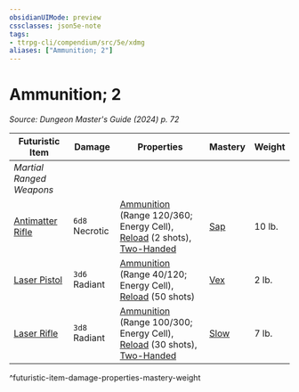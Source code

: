 ```yaml
---
obsidianUIMode: preview
cssclasses: json5e-note
tags:
- ttrpg-cli/compendium/src/5e/xdmg
aliases: ["Ammunition; 2"]
---
```

# Ammunition; 2
*Source: Dungeon Master's Guide (2024) p. 72* 

| Futuristic Item | Damage | Properties | Mastery | Weight |
|-----------------|--------|------------|---------|--------|
| *Martial Ranged Weapons* |
| [Antimatter Rifle](Misc%20Files/CLI/compendium/items/antimatter-rifle-xdmg.md) | `6d8` Necrotic | [Ammunition](Misc%20Files/CLI/rules/item-properties.md#Ammunition) (Range 120/360; Energy Cell), [Reload](Misc%20Files/CLI/rules/item-properties.md#Reload) (2 shots), [Two-Handed](Misc%20Files/CLI/rules/item-properties.md#Two-Handed) | [Sap](Misc%20Files/CLI/rules/item-mastery.md#Sap) | 10 lb. |
| [Laser Pistol](Misc%20Files/CLI/compendium/items/laser-pistol-xdmg.md) | `3d6` Radiant | [Ammunition](Misc%20Files/CLI/rules/item-properties.md#Ammunition) (Range 40/120; Energy Cell), [Reload](Misc%20Files/CLI/rules/item-properties.md#Reload) (50 shots) | [Vex](Misc%20Files/CLI/rules/item-mastery.md#Vex) | 2 lb. |
| [Laser Rifle](Misc%20Files/CLI/compendium/items/laser-rifle-xdmg.md) | `3d8` Radiant | [Ammunition](Misc%20Files/CLI/rules/item-properties.md#Ammunition) (Range 100/300; Energy Cell), [Reload](Misc%20Files/CLI/rules/item-properties.md#Reload) (30 shots), [Two-Handed](Misc%20Files/CLI/rules/item-properties.md#Two-Handed) | [Slow](Misc%20Files/CLI/rules/item-mastery.md#Slow) | 7 lb. |
^futuristic-item-damage-properties-mastery-weight